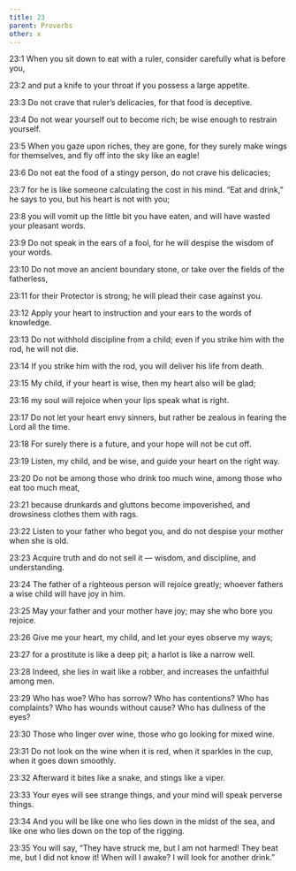 ```yaml
---
title: 23
parent: Proverbs
other: x
---
```


<a name="23:1">23:1</a> When you sit down to eat with a ruler, consider carefully what is before you,

<a name="23:2">23:2</a> and put a knife to your throat if you possess a large appetite.

<a name="23:3">23:3</a> Do not crave that ruler’s delicacies, for that food is deceptive.

<a name="23:4">23:4</a> Do not wear yourself out to become rich; be wise enough to restrain yourself.

<a name="23:5">23:5</a> When you gaze upon riches, they are gone, for they surely make wings for themselves, and fly off into the sky like an eagle!

<a name="23:6">23:6</a> Do not eat the food of a stingy person, do not crave his delicacies;

<a name="23:7">23:7</a> for he is like someone calculating the cost in his mind. “Eat and drink,” he says to you, but his heart is not with you;

<a name="23:8">23:8</a> you will vomit up the little bit you have eaten, and will have wasted your pleasant words.

<a name="23:9">23:9</a> Do not speak in the ears of a fool, for he will despise the wisdom of your words.

<a name="23:10">23:10</a> Do not move an ancient boundary stone, or take over the fields of the fatherless,

<a name="23:11">23:11</a> for their Protector is strong; he will plead their case against you.

<a name="23:12">23:12</a> Apply your heart to instruction and your ears to the words of knowledge.

<a name="23:13">23:13</a> Do not withhold discipline from a child; even if you strike him with the rod, he will not die.

<a name="23:14">23:14</a> If you strike him with the rod, you will deliver his life from death.

<a name="23:15">23:15</a> My child, if your heart is wise, then my heart also will be glad;

<a name="23:16">23:16</a> my soul will rejoice when your lips speak what is right.

<a name="23:17">23:17</a> Do not let your heart envy sinners, but rather be zealous in fearing the Lord all the time.

<a name="23:18">23:18</a> For surely there is a future, and your hope will not be cut off.

<a name="23:19">23:19</a> Listen, my child, and be wise, and guide your heart on the right way.

<a name="23:20">23:20</a> Do not be among those who drink too much wine, among those who eat too much meat,

<a name="23:21">23:21</a> because drunkards and gluttons become impoverished, and drowsiness clothes them with rags.

<a name="23:22">23:22</a> Listen to your father who begot you, and do not despise your mother when she is old.

<a name="23:23">23:23</a> Acquire truth and do not sell it —  wisdom, and discipline, and understanding.

<a name="23:24">23:24</a> The father of a righteous person will rejoice greatly; whoever fathers a wise child will have joy in him.

<a name="23:25">23:25</a> May your father and your mother have joy; may she who bore you rejoice.

<a name="23:26">23:26</a> Give me your heart, my child, and let your eyes observe my ways;

<a name="23:27">23:27</a> for a prostitute is like a deep pit; a harlot is like a narrow well.

<a name="23:28">23:28</a> Indeed, she lies in wait like a robber, and increases the unfaithful among men.

<a name="23:29">23:29</a> Who has woe? Who has sorrow? Who has contentions? Who has complaints? Who has wounds without cause? Who has dullness of the eyes?

<a name="23:30">23:30</a> Those who linger over wine, those who go looking for mixed wine.

<a name="23:31">23:31</a> Do not look on the wine when it is red, when it sparkles in the cup, when it goes down smoothly.

<a name="23:32">23:32</a> Afterward it bites like a snake, and stings like a viper.

<a name="23:33">23:33</a> Your eyes will see strange things, and your mind will speak perverse things.

<a name="23:34">23:34</a> And you will be like one who lies down in the midst of the sea, and like one who lies down on the top of the rigging.

<a name="23:35">23:35</a> You will say, “They have struck me, but I am not harmed! They beat me, but I did not know it! When will I awake? I will look for another drink.”
